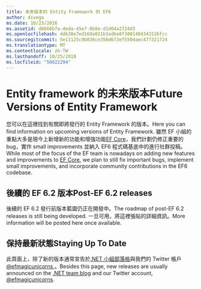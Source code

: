 ```yaml
---
title: 未來版本的 Entity Framework 的 EF6
author: divega
ms.date: 10/23/2016
ms.assetid: d8666b7a-deda-45e7-8b8e-d1d64a2724d3
ms.openlocfilehash: 4db38e7ed169a021b3adbe8f3801484341526fcc
ms.sourcegitcommit: 5e11125c9b838ce356d673ef5504aec477321724
ms.translationtype: MT
ms.contentlocale: zh-TW
ms.lasthandoff: 10/25/2018
ms.locfileid: "50022294"
---
```

# <a name="future-versions-of-entity-framework"></a><span data-ttu-id="bdd74-102">Entity framework 的未來版本</span><span class="sxs-lookup"><span data-stu-id="bdd74-102">Future Versions of Entity Framework</span></span> 
<span data-ttu-id="bdd74-103">您可以在這裡找到有關即將發行的 Entity Framework 的版本。</span><span class="sxs-lookup"><span data-stu-id="bdd74-103">Here you can find information on upcoming versions of Entity Framework.</span></span>
<span data-ttu-id="bdd74-104">雖然 EF 小組的重點大多是現今上新增新的功能和增強功能[EF Core](https://docs.microsoft.com/ef/core/index)，我們計劃仍修正重要的 bug，實作 small improvements 並納入 EF6 程式碼基底中的進行社群投稿。</span><span class="sxs-lookup"><span data-stu-id="bdd74-104">While most of the focus of the EF team is nowadays on adding new features and improvements to [EF Core](https://docs.microsoft.com/ef/core/index), we plan to  still fix important bugs, implement small improvements, and incorporate community contributions in the EF6 codebase.</span></span>

## <a name="post-ef-62-releases"></a><span data-ttu-id="bdd74-105">後續的 EF 6.2 版本</span><span class="sxs-lookup"><span data-stu-id="bdd74-105">Post-EF 6.2 releases</span></span>

<span data-ttu-id="bdd74-106">後續的 EF 6.2 發行前版本藍圖仍正在開發中。</span><span class="sxs-lookup"><span data-stu-id="bdd74-106">The roadmap of post-EF 6.2 releases is still being developed.</span></span> <span data-ttu-id="bdd74-107">一旦可用，將這裡張貼的詳細資訊。</span><span class="sxs-lookup"><span data-stu-id="bdd74-107">More information will be posted here once available.</span></span>
 
## <a name="staying-up-to-date"></a><span data-ttu-id="bdd74-108">保持最新狀態</span><span class="sxs-lookup"><span data-stu-id="bdd74-108">Staying Up To Date</span></span>  
  
<span data-ttu-id="bdd74-109">此頁面上，除了新的版本通常宣告於[.NET 小組部落格](https://blogs.msdn.microsoft.com/dotnet/tag/entity-framework/)與我們的 Twitter 帳戶[ @efmagicunicorns ](http://twitter.com/efmagicunicorns)。</span><span class="sxs-lookup"><span data-stu-id="bdd74-109">Besides this page, new releases are usually announced on the [.NET team blog](https://blogs.msdn.microsoft.com/dotnet/tag/entity-framework/) and our Twitter account, [@efmagicunicorns](http://twitter.com/efmagicunicorns).</span></span>
  